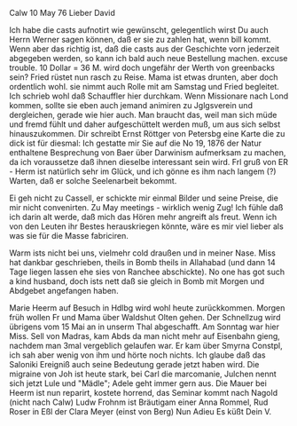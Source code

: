  Calw 10 May 76
Lieber David

Ich habe die casts aufnotirt wie gewünscht, gelegentlich wirst Du auch Herrn Werner sagen können, daß er sie zu zahlen hat, wenn bill kommt. Wenn aber das richtig ist, daß die casts aus der Geschichte vorn jederzeit abgegeben werden, so kann ich bald auch neue Bestellung machen. excuse trouble. 10 Dollar = 36 M. wird doch ungefähr der Werth von greenbacks sein? 
Fried rüstet nun rasch zu Reise. Mama ist etwas drunten, aber doch ordentlich wohl. sie nimmt auch Rolle mit am Samstag und Fried begleitet. Ich schrieb wohl daß Schauffler hier durchkam. Wenn Missionare nach Lond kommen, sollte sie eben auch jemand animiren zu Jglgsverein und dergleichen, gerade wie hier auch. Man braucht das, weil man sich müde und fremd fühlt und daher aufgeschüttelt werden muß, um aus sich selbst hinauszukommen. Dir schreibt Ernst Röttger von Petersbg eine Karte die zu dick ist für diesmal: Ich gestatte mir Sie auf die No 19, 1876 der Natur enthaltene Besprechung von Baer über Darwinism aufmerksam zu machen, da ich voraussetze daß ihnen dieselbe interessant sein wird. Frl gruß von ER - Herm ist natürlich sehr im Glück, und ich gönne es ihm nach langem (?) Warten, daß er solche Seelenarbeit bekommt.

Ei geh nicht zu Cassell, er schickte mir einmal Bilder und seine Preise, die mir nicht convenirten. Zu May meetings - wirklich wenig Zug! Ich fühle daß ich darin alt werde, daß mich das Hören mehr angreift als freut. Wenn ich von den Leuten ihr Bestes herauskriegen könnte, wäre es mir viel lieber als was sie für die Masse fabriciren.

Warm ists nicht bei uns, vielmehr cold draußen und in meiner Nase. Miss hat dankbar geschrieben, theils in Bomb theils in Allahabad (und dann 14 Tage liegen lassen ehe sies von Ranchee abschickte). No one has got such a kind husband, doch ists nett daß sie gleich in Bomb mit Morgen und Abdgebet angefangen haben.

Marie Heerm auf Besuch in Hdlbg wird wohl heute zurückkommen. Morgen früh wollen Fr und Mama über Waldshut Olten gehen. Der Schnellzug wird übrigens vom 15 Mai an in unserm Thal abgeschafft. Am Sonntag war hier Miss. Sell von Madras, kam Abds da man nicht mehr auf Eisenbahn gieng, nachdem man 3mal vergeblich gelaufen war. Er kam über Smyrna Constpl, ich sah aber wenig von ihm und hörte noch nichts. Ich glaube daß das Saloniki Ereigniß auch seine Bedeutung gerade jetzt haben wird. Die migraine von Joh ist heute stark, bei Carl die marcomanie, Julchen nennt sich jetzt Lule und "Mädle"; Adele geht immer gern aus. Die Mauer bei Heerm ist nun reparirt, kostete horrend, das Seminar kommt nach Nagold (nicht nach Calw) Ludw Frohnm ist Bräutigam einer Anna Rommel, Rud Roser in Eßl der Clara Meyer (einst von Berg) Nun Adieu
 Es küßt Dein V.
